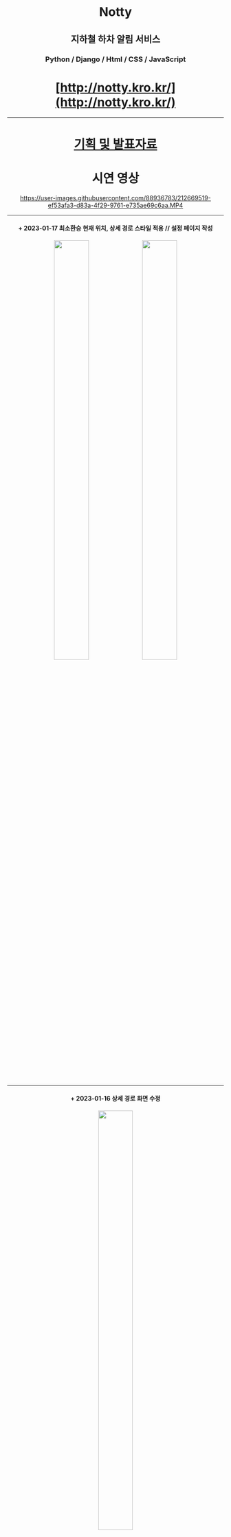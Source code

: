 <div align="center">


# Notty
## 지하철 하차 알림 서비스
### Python / Django / Html / CSS / JavaScript



# [http://notty.kro.kr/](http://notty.kro.kr/)
***
# [기획 및 발표자료](https://docs.google.com/presentation/d/1KigGH1A2YDeBQ756GHt1K5aXSITO3-qs/edit?usp=sharing&ouid=109482985170827362384&rtpof=true&sd=true)
<p align="center">



# 시연 영상
https://user-images.githubusercontent.com/88936783/212669519-ef53afa3-d83a-4f29-9761-e735ae69c6aa.MP4


***
  #### + 2023-01-17 최소환승 현재 위치, 상세 경로 스타일 적용 // 설정 페이지 작성


<img src="https://user-images.githubusercontent.com/88936783/212848573-e9be5bd4-9efb-4004-9cf1-410512102849.PNG" width="40%" height="50%">

<img src="https://user-images.githubusercontent.com/88936783/212848551-76a798e9-8284-452f-b1d0-49bc83afcf2a.PNG" width="40%" height="50%">


***
  #### + 2023-01-16 상세 경로 화면 수정



<img src="https://user-images.githubusercontent.com/88936783/212669013-d3006158-aeb3-4a70-881e-dc55e9857e8d.PNG" width="40%" height="50%">

***
  #### + 2023-01-11 도착 완료 화면 수정



<img src="https://user-images.githubusercontent.com/88936783/211583567-aa74f5f1-6b6b-4354-b09c-277096b122f0.png" width="40%" height="50%">

***
  #### + 2023-01-10 실시간 지하철 위치 디자인 수정, 해당 지하철 호선에 맞게 색상 변경

  <img src="https://user-images.githubusercontent.com/88936783/211473364-daf314ea-a0e6-443c-96f4-a8b3747ee458.PNG" width="40%" height="50%">
  
  <img src="https://user-images.githubusercontent.com/88936783/211474808-13eb8be7-02d2-49dc-a0dc-5b00ac5a575a.PNG" width="40%" height="50%">
  

  ***
  #### + 2023-01-09 메인페이지 디자인 수정, 로딩 애니메이션 추가


  https://user-images.githubusercontent.com/88936783/211335236-e8a78c64-e408-4341-9b35-130bb06c1618.mov




  #### + 2023-01-06 기존의 CloudType 배포에서, AWS EC2 배포로 변경함.
  #### + 2023-01-06 screen 을 이용하여 SSH가 종료 되더라도, 24/7 구동
  #### + 2023-01-07 메인페이지 디자인 수정
  <img alt="수정한 메인페이지" src="https://user-images.githubusercontent.com/88936783/211076729-774cbd42-3690-45bb-bcea-2bae0904a7be.png" width="40%" height="50%">
  
  ***
  #### 2022-08-20 해커톤 결과
  
  <img alt="스크린샷 2023-01-03 오후 7 13 55" src="https://user-images.githubusercontent.com/88936783/210337842-366e716b-10e6-4590-af38-ab9445c8a6f4.png" width="40%" height="50%">
  <img alt="스크린샷 2023-01-03 오후 7 14 04" src="https://user-images.githubusercontent.com/88936783/210337857-5907202b-0972-4d3e-9a9d-dbb951506003.png" width="40%" height="50%">
  <img alt="스크린샷 2023-01-03 오후 7 14 19" src="https://user-images.githubusercontent.com/88936783/210337876-9edc613b-4eb7-4313-812e-59a9707dbd55.png" width="40%" height="50%">
  <img alt="노티 로고" src="https://user-images.githubusercontent.com/88936783/210338947-82a0f2db-5dfe-427b-b168-5f5cf796071d.jpg" width="40%" height="50%">
  <img alt="알림창 스크린샷" src="https://user-images.githubusercontent.com/88936783/210338995-1e62a597-bf7e-41ca-954e-71c30fac4dfe.jpg" width="40%" height="50%">
  <img alt="노티피케이션 스크린샷" src="https://user-images.githubusercontent.com/88936783/210338997-db93d0e3-2746-43a9-bb8b-0880b0a4bbba.jpg" width="40%" height="50%">

![Group 1](https://user-images.githubusercontent.com/88936783/210338946-51f2080b-66fa-44fb-ba07-5ed6ae28fb13.png)
  

***

사용 API
<br>
지하철경로조회
<br>
kakao 로컬
<br>
[서울시 지하철역 정보 검색 (역명)](https://data.seoul.go.kr/dataList/OA-121/S/1/datasetView.do)
<br>

[서울교통공사 노선별 지하철역 정보](http://data.seoul.go.kr/dataList/OA-15442/S/1/datasetView.do)
<br>

[역코드로 지하철역별 열차 시간표 정보 검색](https://data.seoul.go.kr/dataList/OA-101/A/1/datasetView.do)
<br>

[서울교통공사 실시간 지하철 위치 정보](https://data.seoul.go.kr/dataList/OA-12601/A/1/datasetView.do)
<br>

***

FirebaseCloudMesseging 으로 알림 구현

***
# [OLD REPOSITORY Link](https://github.com/WOOJINCHO98/Notty)



</p>





</div>
